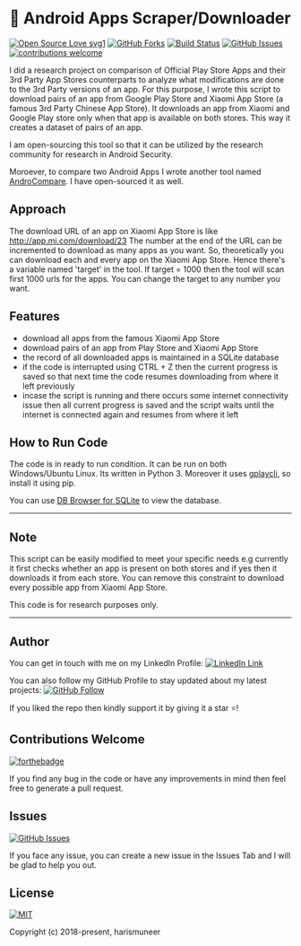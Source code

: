 # 📱 Android Apps Scraper/Downloader

[![Open Source Love svg1](https://badges.frapsoft.com/os/v1/open-source.svg?v=103)](#)
[![GitHub Forks](https://img.shields.io/github/forks/harismuneer/Android-Apps-Downloader.svg?style=social&label=Fork&maxAge=2592000)](https://www.github.com/harismuneer/Android-Apps-Downloader/fork)
[![Build Status](https://semaphoreapp.com/api/v1/projects/d4cca506-99be-44d2-b19e-176f36ec8cf1/128505/badge.svg)](#)
[![GitHub Issues](https://img.shields.io/github/issues/harismuneer/Android-Apps-Downloader.svg?style=flat&label=Issues&maxAge=2592000)](https://www.github.com/harismuneer/Android-Apps-Downloader/issues)
[![contributions welcome](https://img.shields.io/badge/contributions-welcome-brightgreen.svg?style=flat&label=Contributions&colorA=red&colorB=black	)](#)




I did a research project on comparison of Official Play Store Apps and their 3rd Party App Stores counterparts to analyze what modifications are done to the 3rd Party versions of an app. For this purpose, I wrote this script to download pairs of an app from Google Play Store and Xiaomi App Store (a famous 3rd Party Chinese App Store). It downloads an app from Xiaomi and Google Play store only when that app is available on both stores. This way it creates a dataset of pairs of an app.

I am open-sourcing this tool so that it can be utilized by the research community for research in Android Security. 

Moroever, to compare two Android Apps I wrote another tool named [AndroCompare](https://github.com/harismuneer/AndroCompare). I have open-sourced it as well.

## Approach
The download URL of an app on Xiaomi App Store is like http://app.mi.com/download/23 
The number at the end of the URL can be incremented to download as many apps as you want. So, theoretically you can download each and every app on the Xiaomi App Store. Hence there's a variable named 'target' in the tool. If target = 1000 then the tool will scan first 1000 urls for the apps. You can change the target to any number you want.


## Features
* download all apps from the famous Xiaomi App Store
* download pairs of an app from Play Store and Xiaomi App Store
* the record of all downloaded apps is maintained in a SQLite database
* if the code is interrupted using CTRL + Z then the current progress is saved so that next time the code resumes downloading from where it left previously
* incase the script is running and there occurs some internet connectivity issue then all current progress is saved and the script waits until the internet is connected again and resumes from where it left

## How to Run Code
The code is in ready to run condition. It can be run on both Windows/Ubuntu Linux. 
Its written in Python 3. Moreover it uses [gplaycli](https://github.com/matlink/gplaycli), so install it using pip.

You can use [DB Browser for SQLite](http://sqlitebrowser.org/) to view the database.

----------------------------------------------------------------------------------------------------------------------------------------
## Note
This script can be easily modified to meet your specific needs e.g currently it first checks whether an app is present on both stores and if yes then it downloads it from each store. You can remove this constraint to download every possible app from Xiaomi App Store.

This code is for research purposes only.

----------------------------------------------------------------------------------------------------------------------------------------

## Author
You can get in touch with me on my LinkedIn Profile: [![LinkedIn Link](https://img.shields.io/badge/Connect-harismuneer-blue.svg?logo=linkedin&longCache=true&style=social&label=Connect
)](https://www.linkedin.com/in/harismuneer)

You can also follow my GitHub Profile to stay updated about my latest projects: [![GitHub Follow](https://img.shields.io/badge/Connect-harismuneer-blue.svg?logo=Github&longCache=true&style=social&label=Follow)](https://github.com/harismuneer)

If you liked the repo then kindly support it by giving it a star ⭐!

## Contributions Welcome
[![forthebadge](https://forthebadge.com/images/badges/built-with-love.svg)](#)

If you find any bug in the code or have any improvements in mind then feel free to generate a pull request.

## Issues
[![GitHub Issues](https://img.shields.io/github/issues/harismuneer/Android-Apps-Downloader.svg?style=flat&label=Issues&maxAge=2592000)](https://www.github.com/harismuneer/Android-Apps-Downloader/issues)

If you face any issue, you can create a new issue in the Issues Tab and I will be glad to help you out.

## License
[![MIT](https://img.shields.io/cocoapods/l/AFNetworking.svg?style=style&label=License&maxAge=2592000)](../master/LICENSE)

Copyright (c) 2018-present, harismuneer                                                        


